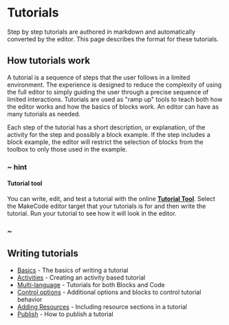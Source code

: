 # Tutorials

Step by step tutorials are authored in markdown and automatically converted by the editor. This page describes the format for these tutorials.

## How tutorials work

A tutorial is a sequence of steps that the user follows in a limited environment. The experience is designed to reduce the complexity of using the full editor to simply guiding the user through a precise sequence of limited interactions. Tutorials are used as "ramp up" tools to teach both how the editor works and how the basics of blocks work. An editor can have as many tutorials as needed.

Each step of the tutorial has a short description, or explanation, of the activity for the step and
possibly a block example. If the step includes a block example, the editor will restrict the selection of blocks from the toolbox to only those used in the example.

### ~ hint

#### Tutorial tool

You can write, edit, and test a tutorial with the online [**Tutorial Tool**](https://makecode.com/tutorial-tool). Select the MakeCode editor target that your tutorials is for and then write the tutorial. Run your tutorial to see how it will look in the editor.

### ~

## Writing tutorials

* [Basics](/writing-docs/tutorials/basics) - The basics of writing a tutorial
* [Activities](/writing-docs/tutorials/activities) - Creating an activity based tutorial
* [Multi-language](/writing-docs/tutorials/multi-lang) - Tutorials for both Blocks and Code
* [Control options](/writing-docs/tutorials/control-options) - Additional options and blocks to control tutorial behavior
* [Adding Resources](/writing-docs/tutorials/resources) - Including resource sections in a tutorial
* [Publish](/writing-docs/tutorials/publish) - How to publish a tutorial
